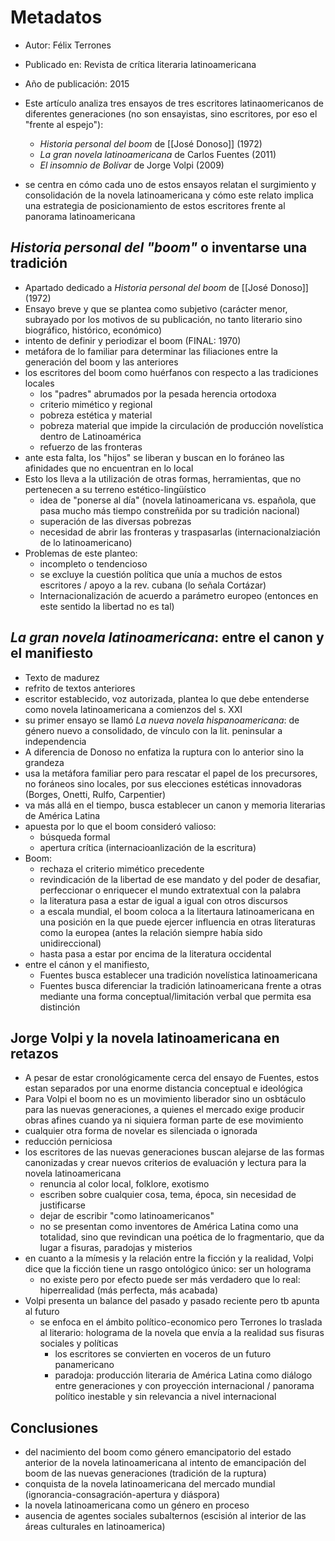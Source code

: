 # Metadatos
- Autor: Félix Terrones
- Publicado en: Revista de crítica literaria latinoamericana 
- Año de publicación: 2015

- Este artículo analiza tres ensayos de tres escritores latinaomericanos de diferentes generaciones (no son ensayistas, sino escritores, por eso el "frente al espejo"):
	- *Historia personal del boom* de [[José Donoso]] (1972)
	- *La gran novela latinoamericana* de Carlos Fuentes (2011)
	- *El insomnio de Bolívar* de Jorge Volpi (2009)
- se centra en cómo cada uno de estos ensayos relatan el surgimiento y consolidación de la novela latinoamericana y cómo este relato implica una estrategia de posicionamiento de estos escritores frente al panorama latinoamericana

## *Historia personal del "boom"* o inventarse una tradición 
- Apartado dedicado a *Historia personal del boom* de [[José Donoso]] (1972)
- Ensayo breve y que se plantea como subjetivo (carácter menor, subrayado por los motivos de su publicación, no tanto literario sino biográfico, histórico, económico)
- intento de definir y periodizar el boom (FINAL: 1970)
- metáfora de lo familiar para determinar las filiaciones entre la generación del boom y las anteriores
- los escritores del boom como huérfanos con respecto a las tradiciones locales
	- los "padres" abrumados por la pesada herencia ortodoxa 
	- criterio mimético y regional
	- pobreza estética y material
	- pobreza material que impide la circulación de producción novelística dentro de Latinoamérica
	- refuerzo de las fronteras
- ante esta falta, los "hijos" se liberan y buscan en lo foráneo las afinidades que no encuentran en lo local
- Esto los lleva a la utilización de otras formas, herramientas, que no pertenecen a su terreno estético-lingüístico
	-	idea de "ponerse al día" (novela latinoamericana vs. española, que pasa mucho más tiempo constreñida por su tradición nacional)
	-	superación de las diversas pobrezas
	-	necesidad de abrir las fronteras y traspasarlas (internacionalziación de lo latinoamericano)
- Problemas de este planteo:
	- incompleto o tendencioso
	- se excluye la cuestión política que unía a muchos de estos escritores / apoyo a la rev. cubana (lo señala Cortázar) 
	- Internacionalización de acuerdo a parámetro europeo (entonces en este sentido la libertad no es tal)

## *La gran novela latinoamericana*:  entre el canon y el manifiesto

- Texto de madurez
- refrito de textos anteriores
- escritor establecido, voz autorizada, plantea lo que debe entenderse como novela latinoamericana a comienzos del s. XXI
- su primer ensayo se llamó *La nueva novela hispanoamericana*: de género nuevo a consolidado, de vínculo con la lit. peninsular a independencia 
- A diferencia de Donoso no enfatiza la ruptura con lo anterior sino la grandeza
- usa la metáfora familiar pero para rescatar el papel de los precursores, no foráneos sino locales, por sus elecciones estéticas innovadoras (Borges, Onetti, Rulfo, Carpentier)
- va más allá en el tiempo, busca establecer un canon y memoria literarias de América Latina
- apuesta por lo que el boom consideró valioso:
	- búsqueda formal
	- apertura crítica (internacioanlización de la escritura)
- Boom:
	- rechaza el criterio mimético precedente
	- revindicación de la libertad de ese mandato y del poder de desafiar, perfeccionar o enriquecer el mundo extratextual con la palabra
	- la literatura pasa a estar de igual a igual con otros discursos
	- a escala mundial, el boom coloca a la litertaura latinoamericana en una posición en la que puede ejercer influencia en otras literaturas como la europea (antes la relación siempre había sido unidireccional)
	- hasta pasa a estar por encima de la literatura occidental
- entre el cánon y el manifiesto, 
	- Fuentes busca establecer una tradición novelística latinoamericana
	- Fuentes busca diferenciar la tradición latinoamericana frente a otras mediante una forma conceptual/limitación verbal que permita esa distinción

## Jorge Volpi y la novela latinoamericana en retazos

- A pesar de estar cronológicamente cerca del ensayo de Fuentes, estos estan separados por una enorme distancia conceptual e ideológica
- Para Volpi el boom no es un movimiento liberador sino un osbtáculo para las nuevas generaciones, a quienes el mercado exige producir obras afines cuando ya ni siquiera forman parte de ese movimiento
- cualquier otra forma de novelar es silenciada o ignorada
- reducción perniciosa
- los escritores de las nuevas generaciones buscan alejarse de las formas canonizadas y crear nuevos criterios de evaluación y lectura para la novela latinoamericana
	- renuncia al color local, folklore, exotismo
	- escriben sobre cualquier cosa, tema, época, sin necesidad de justificarse
	- dejar de escribir "como latinoamericanos"
	- no se presentan como inventores de América Latina como una totalidad, sino que revindican una poética de lo fragmentario, que da lugar a fisuras, paradojas y misterios
- en cuanto a la mímesis y la relación entre la ficción y la realidad, Volpi dice que la ficción tiene un rasgo ontológico único: ser un holograma
	- no existe pero por efecto puede ser más verdadero que lo real: hiperrealidad (más perfecta, más acabada)
- Volpi presenta un balance del pasado y pasado reciente pero tb apunta al futuro
	- se enfoca en el ámbito político-economico pero Terrones lo traslada al literario: holograma de la novela que envía a la realidad sus fisuras sociales y políticas
		- los escritores se convierten en voceros de un futuro panamericano
		- paradoja: producción literaria de América Latina como diálogo entre generaciones y con proyección internacional / panorama político inestable y sin relevancia a nivel internacional

## Conclusiones
- del nacimiento del boom como género emancipatorio del estado anterior de la novela latinoamericana al intento de emancipación del boom de las nuevas generaciones (tradición de la ruptura)
- conquista de la novela latinoamericana del mercado mundial (ignorancia-consagración-apertura y diáspora)
- la novela latinoamericana como un género en proceso
- ausencia de agentes sociales subalternos (escisión al interior de las áreas culturales en latinoamerica)